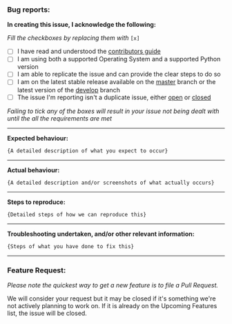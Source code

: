 ### Bug reports:

**In creating this issue, I acknowledge the following:**

*Fill the checkboxes by replacing them with* `[x]`
- [ ] I have read and understood the [contributors guide](https://github.com/Stormy102/Lancer/blob/master/README.md#contributing)
- [ ] I am using both a supported Operating System and a supported Python version
- [ ] I am able to replicate the issue and can provide the clear steps to do so
- [ ] I am on the latest stable release available on the [master](https://github.com/Stormy102/Lancer) branch or the latest version of the [develop](https://github.com/Stormy102/Lancer/tree/develop) branch 
- [ ] The issue I'm reporting isn't a duplicate issue, either [open](https://github.com/Stormy102/Lancer/issues) or [closed](https://github.com/Stormy102/Lancer/issues?utf8=%E2%9C%93&q=is%3Aissue+is%3Aclosed+)

*Failing to tick any of the boxes will result in your issue not being dealt with until the all the requirements are met*

---

**Expected behaviour:**

`{A detailed description of what you expect to occur}`

---

**Actual behaviour:**

`{A detailed description and/or screenshots of what actually occurs}`

---

**Steps to reproduce:**

`{Detailed steps of how we can reproduce this}`

---

**Troubleshooting undertaken, and/or other relevant information:**

`{Steps of what you have done to fix this}`

---

### Feature Request:

*Please note the quickest way to get a new feature is to file a Pull Request.*

We will consider your request but it may be closed if it's something we're not actively planning to work on.
If it is already on the Upcoming Features list, the issue will be closed. 
